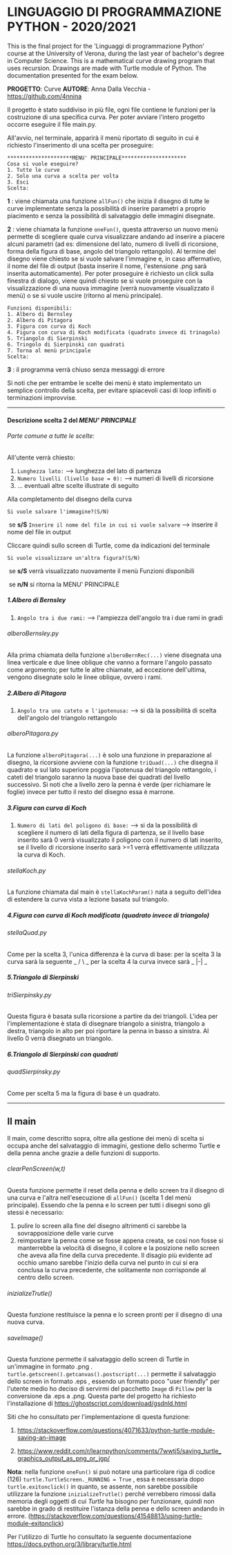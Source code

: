 # LINGUAGGIO DI PROGRAMMAZIONE PYTHON - 2020/2021
This is the final project for the 'Linguaggi di programmazione Python' course at the University of Verona, during the last year of bachelor's degree in Computer Science.
This is a mathematical curve drawing program that uses recursion. Drawings are made with Turtle module of Python. The documentation presented for the exam below. 

**PROGETTO**: Curve
**AUTORE**:   Anna Dalla Vecchia - https://github.com/4nnina

Il progetto è stato suddiviso in più file, ogni file contiene le funzioni per la costruzione di una specifica curva.
Per poter avviare l'intero progetto occorre eseguire il file main.py.

All'avvio, nel terminale, apparirà il menù riportato di seguito in cui è richiesto l'inserimento di una scelta per proseguire:

```
*********************MENU' PRINCIPALE*********************
Cosa si vuole eseguire?
1. Tutte le curve
2. Solo una curva a scelta per volta
3. Esci
Scelta:
```

**1** : viene chiamata una funzione `allFun()` che inizia il disegno di tutte le curve implementate senza la possibilità di inserire parametri a proprio piacimento e senza la possibilità di salvataggio delle immagini disegnate.

**2** : viene chiamata la funzione `oneFun()`, questa attraverso un nuovo menù permette di scegliere quale curva visualizzare andando ad inserire a piacere alcuni parametri (ad es: dimensione del lato, numero di livelli di ricorsione, forma della figura di base, angolo del triangolo rettangolo).
Al termine del disegno viene chiesto se si vuole salvare l'immagine e, in caso affermativo, il nome del file di output (basta inserire il nome, l'estensione .png sarà inserita automaticamente).
Per poter proseguire è richiesto un click sulla finestra di dialogo, viene quindi chiesto se si vuole proseguire con la visualizzazione di una nuova immagine (verrà nuovamente visualizzato il menù) o se si vuole uscire (ritorno al menù principale).

```
Funzioni disponibili:
1. Albero di Bernsley
2. Albero di Pitagora
3. Figura con curva di Koch
4. Figura con curva di Koch modificata (quadrato invece di trinagolo)
5. Triangolo di Sierpinski
6. Tringolo di Sierpinski con quadrati
7. Torna al menù principale
Scelta:
```

**3** : il programma verrà chiuso senza messaggi di errore

Si noti che per entrambe le scelte dei menù è stato implementato un semplice controllo della scelta, per evitare spiacevoli casi di loop infiniti o terminazioni improvvise.

------

#### Descrizione scelta 2 del *MENU' PRINCIPALE*

###### Parte comune a tutte le scelte:

All'utente verrà chiesto:

1. `Lunghezza lato:`  --> lunghezza del lato di partenza
2. `Numero livelli (livello base = 0):` --> numeri di livelli di ricorsione
3. ... eventuali altre scelte illustrate di seguito

Alla completamento del disegno della curva 

`Si vuole salvare l'immagine?(S/N)` 

​	se **s/S**  `Inserire il nome del file in cui si vuole salvare` --> inserire il nome del file in output

Cliccare quindi sullo screen di Turtle, come da indicazioni del terminale

`Si vuole visualizzare un'altra figura?(S/N)`

​	se **s/S** verrà visualizzato nuovamente il menù Funzioni disponibili

​	se **n/N** si ritorna la MENU' PRINCIPALE

##### 1.Albero di Bernsley

1. `Angolo tra i due rami:` --> l'ampiezza dell'angolo tra i due rami in gradi

###### alberoBernsley.py

Alla prima chiamata della funzione `alberoBernRec(...)` viene disegnata una linea verticale e due linee oblique che vanno a formare l'angolo passato come argomento; per tutte le altre chiamate, ad eccezione dell'ultima, vengono disegnate solo le linee oblique, ovvero i rami.

##### 2.Albero di Pitagora

1. `Angolo tra uno cateto e l'ipotenusa:` --> si dà la possibilità di scelta dell'angolo del triangolo rettangolo

###### alberoPitagora.py

La funzione `alberoPitagora(...)` è solo una funzione in preparazione al disegno, la ricorsione avviene con la funzione `triQuad(...)` che disegna il quadrato e sul lato superiore poggia l'ipotenusa del triangolo rettangolo, i cateti del triangolo saranno la nuova base dei quadrati del livello successivo.
Si noti che a livello zero la penna è verde (per richiamare le foglie) invece per tutto il resto del disegno essa è marrone.

##### 3.Figura con curva di Koch

1. `Numero di lati del poligono di base:` --> si da la possibilità di scegliere il numero di lati della figura di partenza, se il livello base inserito sarà 0 verrà visualizzato il poligono con il numero di lati inserito, se il livello di ricorsione inserito sarà >=1 verrà effettivamente utilizzata la curva di Koch.

###### stellaKoch.py

La funzione chiamata dal main è `stellaKochParam()` nata a seguito dell'idea di estendere la curva vista a lezione basata sul triangolo.

##### 4.Figura con curva di Koch modificata (quadrato invece di triangolo)

###### stellaQuad.py

Come per la scelta 3, l'unica differenza è la curva di base: 
per la scelta 3 la curva sarà la seguente _ / \ _
per la scelta 4 la curva invece sarà _ |-| _ 

##### 5.Triangolo di Sierpinski

###### triSierpinsky.py

Questa figura è basata sulla ricorsione a partire da dei triangoli.
L'idea per l'implementazione è stata di disegnare triangolo a sinistra, triangolo a destra, triangolo in alto per poi riportare la penna in basso a sinistra. Al livello 0 verrà disegnato un triangolo.

##### 6.Triangolo di Sierpinski con quadrati

###### quadSierpinsky.py

Come per scelta 5 ma la figura di base è un quadrato.

------

## Il main

Il main, come descritto sopra, oltre alla gestione dei menù di scelta si occupa anche del salvataggio di immagini, gestione dello schermo Turtle e della penna anche grazie a delle funzioni di supporto.

###### clearPenScreen(w,t)

Questa funzione permette il reset della penna e dello screen tra il disegno di una curva e l'altra nell'esecuzione di `allFun()` (scelta 1 del menù principale). Essendo che la penna e lo screen per tutti i disegni sono gli stessi è necessario:

1. pulire lo screen alla fine del disegno altrimenti ci sarebbe la sovrapposizione delle varie curve
2. reimpostare la penna come se fosse appena creata, se così non fosse si manterrebbe la velocità di disegno, il colore e la posizione nello screen che aveva alla fine della curva precedente. Il disagio più evidente ad occhio umano sarebbe l'inizio della curva nel punto in cui si era conclusa la curva precedente, che solitamente non corrisponde al centro dello screen.

###### inizializeTrutle()

Questa funzione restituisce la penna e lo screen pronti per il disegno di una nuova curva.

###### saveImage()

Questa funzione permette il salvataggio dello screen di Turtle in un'immagine in formato .png .
`turtle.getscreen().getcanvas().postscript(...)` permette il salvataggio dello screen in formato .eps , essendo un formato poco "user friendly"  per l'utente medio ho deciso di servirmi del pacchetto `Image` di `Pillow`  per la conversione da .eps a .png.
Questa parte del progetto ha richiesto l'installazione di https://ghostscript.com/download/gsdnld.html

Siti che ho consultato per l'implementazione di questa funzione:

1. https://stackoverflow.com/questions/4071633/python-turtle-module-saving-an-image

2. https://www.reddit.com/r/learnpython/comments/7wwtj5/saving_turtle_graphics_output_as_png_or_jgp/

   

**Nota**: nella funzione `oneFun()` si può notare una particolare riga di codice (126) `turtle.TurtleScreen._RUNNING = True` , essa è necessaria dopo `turtle.exitonclick()` in quanto, se assente, non sarebbe possibile utilizzare la funzione `inizializeTrutle()`  perché verrebbero rimossi dalla memoria degli oggetti di cui *Turtle* ha bisogno per funzionare, quindi non sarebbe in grado di restituire l'istanza della penna e dello screen andando in errore.  (https://stackoverflow.com/questions/41548813/using-turtle-module-exitonclick)



Per l'utilizzo di Turtle ho consultato la seguente documentazione	https://docs.python.org/3/library/turtle.html
